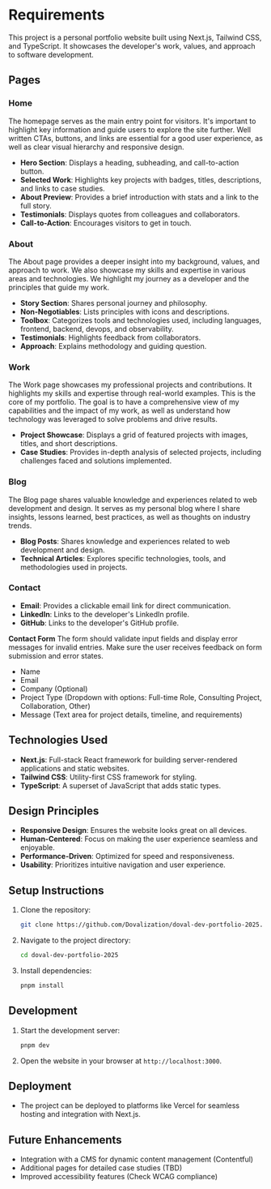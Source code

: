 # Requirements

This project is a personal portfolio website built using Next.js, Tailwind CSS, and TypeScript. It showcases the developer's work, values, and approach to software development.

## Pages

### Home

The homepage serves as the main entry point for visitors. It's important to highlight key information and guide users to explore the site further. Well written CTAs, buttons, and links are essential for a good user experience, as well as clear visual hierarchy and responsive design.

- **Hero Section**: Displays a heading, subheading, and call-to-action button.
- **Selected Work**: Highlights key projects with badges, titles, descriptions, and links to case studies.
- **About Preview**: Provides a brief introduction with stats and a link to the full story.
- **Testimonials**: Displays quotes from colleagues and collaborators.
- **Call-to-Action**: Encourages visitors to get in touch.

### About

The About page provides a deeper insight into my background, values, and approach to work. We also showcase my skills and expertise in various areas and technologies. We highlight my journey as a developer and the principles that guide my work.

- **Story Section**: Shares personal journey and philosophy.
- **Non-Negotiables**: Lists principles with icons and descriptions.
- **Toolbox**: Categorizes tools and technologies used, including languages, frontend, backend, devops, and observability.
- **Testimonials**: Highlights feedback from collaborators.
- **Approach**: Explains methodology and guiding question.

### Work

The Work page showcases my professional projects and contributions. It highlights my skills and expertise through real-world examples. This is the core of my portfolio. The goal is to have a comprehensive view of my capabilities and the impact of my work, as well as understand how technology was leveraged to solve problems and drive results.

- **Project Showcase**: Displays a grid of featured projects with images, titles, and short descriptions.
- **Case Studies**: Provides in-depth analysis of selected projects, including challenges faced and solutions implemented.

### Blog

The Blog page shares valuable knowledge and experiences related to web development and design. It serves as my personal blog where I share insights, lessons learned, best practices, as well as thoughts on industry trends.

- **Blog Posts**: Shares knowledge and experiences related to web development and design.
- **Technical Articles**: Explores specific technologies, tools, and methodologies used in projects.

### Contact

- **Email**: Provides a clickable email link for direct communication.
- **LinkedIn**: Links to the developer's LinkedIn profile.
- **GitHub**: Links to the developer's GitHub profile.

**Contact Form**
The form should validate input fields and display error messages for invalid entries. Make sure the user receives feedback on form submission and error states.

- Name
- Email
- Company (Optional)
- Project Type (Dropdown with options: Full-time Role, Consulting Project, Collaboration, Other)
- Message (Text area for project details, timeline, and requirements)

## Technologies Used

- **Next.js**: Full-stack React framework for building server-rendered applications and static websites.
- **Tailwind CSS**: Utility-first CSS framework for styling.
- **TypeScript**: A superset of JavaScript that adds static types.

## Design Principles

- **Responsive Design**: Ensures the website looks great on all devices.
- **Human-Centered**: Focus on making the user experience seamless and enjoyable.
- **Performance-Driven**: Optimized for speed and responsiveness.
- **Usability**: Prioritizes intuitive navigation and user experience.

## Setup Instructions

1. Clone the repository:
   ```bash
   git clone https://github.com/Dovalization/doval-dev-portfolio-2025.git
   ```
2. Navigate to the project directory:
   ```bash
   cd doval-dev-portfolio-2025
   ```
3. Install dependencies:
   ```bash
   pnpm install
   ```

## Development

1. Start the development server:
   ```bash
   pnpm dev
   ```
2. Open the website in your browser at `http://localhost:3000`.

## Deployment

- The project can be deployed to platforms like Vercel for seamless hosting and integration with Next.js.

## Future Enhancements

- Integration with a CMS for dynamic content management (Contentful)
- Additional pages for detailed case studies (TBD)
- Improved accessibility features (Check WCAG compliance)
